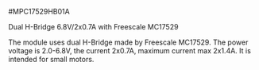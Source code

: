 <!--- PrjInfo ---> <!--- Please remove this line after manually editing --->
<!--- 00a56be08b96043df9e37d6aff7b6990 --->
<!--- Created:20170111-16:38: ---> 
<!--- Author:Mlab: ---> 
<!--- AuthorEmail:mlab@mlab.cz: ---> 
<!--- Tags:imported: ---> 
<!--- Ust:None: ---> 
<!--- Name:MPC17529HB01A: --->
#MPC17529HB01A 
<!--- LongName --->
Dual H-Bridge 6.8V/2x0.7A with Freescale MC17529
<!--- ELongName ---> 

<!--- Lead --->
The module uses dual H-Bridge made by Freescale MC17529.
The power voltage is 2.0-6.8V, the current 2x0.7A, 
maximum current max 2x1.4A. It is intended for small motors.
<!--- ELead ---> 


​
​
<!--- Description --->
<!--- EDescription --->
<!--- Content --->
<!--- EContent --->
            